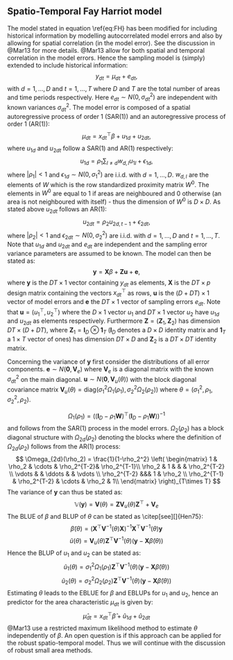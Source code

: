## Spatio-Temporal Fay Harriot model

The model stated in equation \ref{eq:FH} has been modified for including
historical information by modelling autocorrelated model errors and also by
allowing for spatial correlation (in the model error). See the discussion in
@Mar13 for more details. @Mar13 allow for both spatial and temporal correlation
in the model errors. Hence the sampling model is (simply) extended to include
historical information:
$$
y_{dt} = \mu_{dt} + e_{dt},
$$
with $d = 1, \dots, D$ and $t = 1, \dots, T$ where $D$ and $T$ are the total
number of areas and time periods respectively. Here $e_{dt} \sim \mathit{N}(0,
\sigma^2_{dt})$ are independent with known variances $\sigma_{dt}^2$. The model
error is composed of a spatial autoregressive process of order 1 (SAR(1)) and an
autoregressive process of order 1 (AR(1)):
$$
\mu_{dt} = x^\top_{dt}\beta + u_{1d} + u_{2dt},
$$
where $u_{1d}$ and $u_{2dt}$ follow a SAR(1) and AR(1) respectively:
$$
u_{1d} = \rho_1 \sum_{l\neq d}w_{d,l} u_{1l} + \epsilon_{1d},
$$
where $|\rho_1| < 1$ and $\epsilon_{1d} \sim \mathit{N}(0, \sigma_1^2)$ are
i.i.d. with $d = 1,\dots, D$. $w_{d, l}$ are the elements of $W$ which is the
row standardized proximity matrix $W^0$. The elements in $W^0$ are equal to 1 if
areas are neighboured and 0 otherwise (an area is not neighboured with itself) -
thus the dimension of $W^0$ is $D\times D$. As stated above $u_{2dt}$ follows an
AR(1):
$$
u_{2dt} = \rho_2 u_{2d, t-1} + \epsilon_{2dt},
$$
where $|\rho_2| < 1$ and $\epsilon_{2dt} \sim \mathit{N}(0, \sigma_2^2)$ are
i.i.d. with $d = 1, \dots, D$ and $t = 1, \dots, T$. Note that $u_{1d}$ and
$u_{2dt}$ and $e_{dt}$ are independent and the sampling error variance
parameters are assumed to be known. The model can then be stated as:
$$
\mathbf{y} = \mathbf{X}\beta + \mathbf{Z}\mathbf{u} + \mathbf{e},
$$
where $\mathbf{y}$ is the $DT\times 1$ vector containing $y_{dt}$ as elements,
$\mathbf{X}$ is the $DT \times p$ design matrix containing the vectors
$x^\top_{dt}$ as rows, $\mathbf{u}$ is the $(D + DT) \times 1$ vector of model
errors and $\mathbf{e}$ the $DT \times 1$ vector of sampling errors $e_{dt}$.
Note that $\mathbf{u} = (u_1^\top, u_2^\top)$ where the $D\times 1$ vector $u_1$
and $DT \times 1$ vector $u_2$ have $u_{1d}$ and $u_{2dt}$ as elements
respectively. Furthermore $\mathbf{Z} = (\mathbf{Z}_1, \mathbf{Z}_2)$ has
dimension $DT \times (D+DT)$, where $\mathbf{Z}_1 = \mathbf{I}_D \otimes
\mathbf{1}_T$ ($\mathbf{I}_D$ denotes a $D\times D$ identity matrix and
$\mathbf{1}_T$ a $1 \times T$ vector of ones) has dimension $DT \times D$ and
$\mathbf{Z}_2$ is a $DT \times DT$ identity matrix.

Concerning the variance of $\mathbf{y}$ first consider the distributions of all
error components. $\mathbf{e} \sim \mathit{N}(\mathbf{0}, \mathbf{V}_e)$ where
$\mathbf{V}_e$ is a diagonal matrix with the known $\sigma^2_{dt}$ on the main
diagonal. $\mathbf{u} \sim \mathit{N}(\mathbf{0}, \mathbf{V}_u(\theta))$ with
the block diagonal covariance matrix $\mathbf{V}_u(\theta) =
\text{diag}(\sigma_1^2\Omega_1(\rho_1), \sigma_2^2\Omega_2(\rho_2))$ where
$\theta = (\sigma_1^2, \rho_1, \sigma_2^2, \rho_2)$.

$$
\Omega_1(\rho_1) = \left((\mathbf{I}_D - \rho_1\mathbf{W})^\top (\mathbf{I}_D - \rho_1\mathbf{W})\right)^{-1}
$$
and follows from the SAR(1) process in the model errors. $\Omega_2(\rho_2)$ has
a block diagonal structure with $\Omega_{2d}(\rho_2)$ denoting the blocks where
the definition of $\Omega_{2d}(\rho_2)$ follows from the AR(1) process:
  $$
    \Omega_{2d}(\rho_2) = \frac{1}{1-\rho_2^2}
    \left(
      \begin{matrix}
      1 & \rho_2 & \cdots & \rho_2^{T-2}& \rho_2^{T-1}\\
      \rho_2 & 1 & & & \rho_2^{T-2} \\
      \vdots & & \ddots & & \vdots \\
      \rho_2^{T-2} &&& 1 & \rho_2 \\
      \rho_2^{T-1} & \rho_2^{T-2} & \cdots & \rho_2 & 1\\
      \end{matrix}
      \right)_{T\times T}
  $$
The variance of $\mathbf{y}$ can thus be stated as:
$$
\mathbb{V}(\mathbf{y}) = \mathbf{V}(\theta) = \mathbf{Z}\mathbf{V}_u(\theta)\mathbf{Z}^\top + \mathbf{V}_e
$$
The BLUE of $\beta$ and BLUP of $\theta$ can be stated as \citep[see][]{Hen75}:
$$
\tilde{\beta}(\theta) = \left(\mathbf{X}^\top \mathbf{V}^{-1}(\theta) \mathbf{X} \right)^{-1} \mathbf{X}^\top \mathbf{V}^{-1}(\theta) \mathbf{y}
$$
$$
\tilde{u}(\theta) = \mathbf{V}_u(\theta) \mathbf{Z}^\top \mathbf{V}^{-1}(\theta) \left(\mathbf{y} - \mathbf{X}\tilde{\beta}(\theta)\right)
$$
Hence the BLUP of $u_1$ and $u_2$ can be stated as:
$$
\tilde{u}_1(\theta) = \sigma_1^2 \Omega_1(\rho_1) \mathbf{Z}^\top \mathbf{V}^{-1}(\theta) \left(\mathbf{y} - \mathbf{X}\tilde{\beta}(\theta)\right)
$$
$$
\tilde{u}_2(\theta) = \sigma_2^2 \Omega_2(\rho_2) \mathbf{Z}^\top \mathbf{V}^{-1}(\theta) \left(\mathbf{y} - \mathbf{X}\tilde{\beta}(\theta)\right)
$$
Estimating $\theta$ leads to the EBLUE for $\beta$ and EBLUPs for $u_1$ and
$u_2$, hence an predictor for the area characteristic $\mu_{dt}$ is given by:
$$
\hat{\mu}_{dt} = x_{dt}^\top \hat{\beta} + \hat{u}_{1d} + \hat{u}_{2dt}
$$
@Mar13 use a restricted maximum likelihood method to estimate $\theta$
  independently of $\beta$. An open question is if this approach can be applied
  for the robust spatio-temporal model. Thus we will continue with the
  discussion of robust small area methods.
